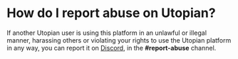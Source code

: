 # How do I report abuse on Utopian?

If another Utopian user is using this platform in an unlawful or illegal manner, harassing others or violating your rights to use the Utopian platform in any way, you can report it on [Discord](https://discord.gg/UCvqCsx), in the **#report-abuse** channel.
